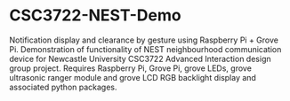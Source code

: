 # CSC3722-NEST-Demo
Notification display and clearance by gesture using Raspberry Pi + Grove Pi.
Demonstration of functionality of NEST neighbourhood communication device for Newcastle University CSC3722 Advanced Interaction design group project.
Requires Raspberry Pi, Grove Pi, grove LEDs, grove ultrasonic ranger module and grove LCD RGB backlight display and associated python packages.
